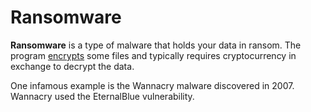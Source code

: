 # Ransomware

**Ransomware** is a type of malware that holds your data in ransom. The program
[encrypts](../../security/cryptography/encryption) some files and typically
requires cryptocurrency in exchange to decrypt the data.

One infamous example is the Wannacry malware discovered in 2007. Wannacry used
the EternalBlue vulnerability.

